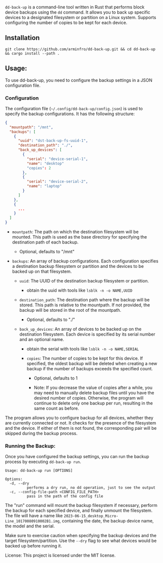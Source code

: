 `dd-back-up` is a command-line tool written in Rust that performs block device backups using the `dd` command.
It allows you to back up specific devices to a designated filesystem or partition on a Linux system.
Supports configuring the number of copies to be kept for each device.

## Installation

```shell
git clone https://github.com/arminfro/dd-back-up.git && cd dd-back-up && cargo install --path .
```

## Usage:

To use dd-back-up, you need to configure the backup settings in a JSON configuration file.

### Configuration

The configuration file (`~/.config/dd-back-up/config.json`) is used to specify the backup configurations. It has the following structure:

```json
{
  "mountpath": "/mnt",
  "backups": [
    {
      "uuid": "dst-back-up-fs-uuid-1",
      "destination_path": "./",
      "back_up_devices": [
        {
          "serial": "device-serial-1",
          "name": "desktop"
          "copies": 2
        },
        {
          "serial": "device-serial-2",
          "name": "laptop"
        }
      ]
    },
    {
      ...
    }
  ]
}
```

- `mountpath`: The path on which the destination filesystem will be mounted. This path is used as the base directory for specifying the destination path of each backup.

  - Optional, defaults to "/mnt"

- `backups`: An array of backup configurations. Each configuration specifies a destination backup filesystem or partition and the devices to be backed up on that filesystem.

  - `uuid`: The UUID of the destination backup filesystem or partition.

    - obtain the uuid with tools like `lsblk -n -o NAME,UUID`

  - `destination_path`: The destination path where the backup will be stored. This path is relative to the mountpath. If not provided, the backup will be stored in the root of the mountpath.

    - Optional, defaults to "./"

  - `back_up_devices`: An array of devices to be backed up on the destination filesystem. Each device is specified by its serial number and an optional name.

    - obtain the serial with tools like `lsblk -n -o NAME,SERIAL`

    - `copies`: The number of copies to be kept for this device. If specified, the oldest backup will be deleted when creating a new backup if the number of backups exceeds the specified count.

      - Optional, defaults to 1

      - Note: If you decrease the value of copies after a while, you may need to manually delete backup files until you have the desired number of copies. Otherwise, the program will continue to delete only one backup per run, resulting in the same count as before.

The program allows you to configure backup for all devices, whether they are currently connected or not. It checks for the presence of the filesystem and the device. If either of them is not found, the corresponding pair will be skipped during the backup process.

### Running the Backup:

Once you have configured the backup settings, you can run the backup process by executing `dd-back-up run`.

```shell
Usage: dd-back-up run [OPTIONS]

Options:
  -d, --dry
          performs a dry run, no dd operation, just to see the output
  -c, --config-file-path <CONFIG_FILE_PATH>
          pass in the path of the config file
```

The "run" command will mount the backup filesystem if necessary, perform the backup for each specified device, and finally unmount the filesystem.
The file will have a name like `2023-06-15_desktop_Micro-Line_10170080910002B1.img`, containing the date, the backup device name, the model and the serial.

Make sure to exercise caution when specifying the backup devices and the target filesystem/partition.
Use the `--dry` flag to see what devices would be backed up before running it.

License:
This project is licensed under the MIT license.
